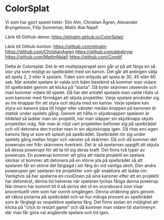 # ColorSplat

Vi som har gjort spelet heter: Elin Alm, Christian Ågren, Alexander Bryngelsson, Filip Sunnemar, Matin Atai Najafi

Länk till GitHub-demo: https://elinalm.github.io/ColorSplat/

Länk till Github-konton: 
https://github.com/elinalm
https://github.com/ChristianAgren
https://github.com/alexbryw
https://github.com/MattinNajafi
https://github.com/Condif


Detta är Colorsplat. Det är ett multiplayerspel som går ut på att färga en så stor yta som möjligt av spelbrädet med sin kanon. 
Det går att antingen välja att spela 2, 3 eller 4 spelare. Tiden som erbjuds att spela är 30, 45 eller 60 sek. 
När antalet spelare är valda och tiden bestämd så kommer man vidare till spelbrädet genom att klicka på "starta". Då byter skärmen utseende och man kommer vidare till spelet. Då har det antalet spelade man valde ritats ut som kanoner med förmågan att skjuta projektiler. Varje spelare använder sig av tre knappar för att styra och skjuta med sin kanon. Varje spelare kan styra sin kanons pipa till höger eller vänster medan kroppen på kanonen är statisk under spelets gång. Genom att hålla in skjutknappen spelaren är tilldelad så laddar man sin projektil, när man släpper sin skjutknapp skjuts projektilen iväg. När man är nöjd vart projektilen befinner sig på spelbrädet och vill detonera den trycker man in sin skjutsknapp igen. Då ritas ens egen kanons färg ut som ett splash på spelbrädet. Spelbrädet rör sig under spelets gång mellan höger och vänster på skärmen. 
Då och då kommer det powerups ner från skärmens överkant. Det är så spelarnas uppgift att skjuta på dessa powerups för att ta till sig deras kraft. Det finns två typer av powerups. En powerup kommer att göra att nästa projektil en spelare skickar ut kommer att detonera på en större yta på spelbrädet så att spelaren får en större del färglagd i sin färg än vid vanliga skott. Den andra powerupen ger spelaren tre projektiler som går snabbare att ladda om. Vanligtvis så har spelarna en coolDown på sina kanoner efter att en projektil har detonerat, denna tid halveras när spelaren lyckas fånga denna powerup.
När timern har kommit till 0 så skrivs det ut en scoreboard som visar procentuellt vem som har vunnit omgången. Denna uträkning görs genom att räkna pixlarna på spelbrädet och se hur många procent av spelbrädet som är färglagt av respektive spelares färg. Det finns sedan en möjlighet att klicka på "click to restart game" och då kommer man vidare till startmenyn där man får göra val angående spelare och tid igen. 

